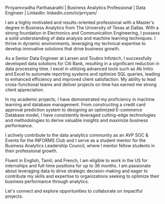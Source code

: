 Prriyamvradha Parthasarathi | Business Analytics Professional | Data Engineer | LinkedIn: linkedin.com/in/prriyam/

I am a highly motivated and results-oriented professional with a Master's degree in Business Analytics from The University of Texas at Dallas. With a strong foundation in Electronics and Communication Engineering, I possess a solid understanding of data analysis and machine learning techniques. I thrive in dynamic environments, leveraging my technical expertise to develop innovative solutions that drive business growth.

As a Senior Data Engineer at Larsen and Toubro Infotech, I successfully developed data solutions for Citi Bank, resulting in a significant reduction in data processing time. I excel in utilizing advanced tools such as Ab Initio and Excel to automate reporting systems and optimize SQL queries, leading to enhanced efficiency and improved client satisfaction. My ability to lead cross-functional teams and deliver projects on time has earned me strong client appreciation.

In my academic projects, I have demonstrated my proficiency in machine learning and database management. From constructing a credit card approval prediction system to designing an optimized E-commerce Database model, I have consistently leveraged cutting-edge technologies and methodologies to derive valuable insights and maximize business performance.

I actively contribute to the data analytics community as an AVP SOC & Events for the INFORMS Club and I serve as a student mentor for the Business Analytics Leadership Council, where I mentor fellow students in their professional growth.

Fluent in English, Tamil, and French, I am eligible to work in the US for internships and full-time positions for up to 36 months. I am passionate about leveraging data to drive strategic decision-making and eager to contribute my skills and expertise to organizations seeking to optimize their business performance through analytics.

Let's connect and explore opportunities to collaborate on impactful projects.
